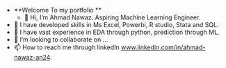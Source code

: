 -  **Welcome To my portfolio
**
   - 👋 Hi, I’m Ahmad Nawaz. Aspiring Machine Learning  Engineer.
- 👀 I have developed skills in Ms Excel, Powerbi, R studio, Stata and SQL.
- 🌱 I have vast experience in EDA through python, prediction through ML.
- 💞️ I’m looking to collaborate on ...
- 📫 How to reach me through linkedIn www.linkedin.com/in/ahmad-nawaz-an24.

<!---
Ahmadnawazmazari/Ahmadnawazmazari is a ✨ special ✨ repository because its `README.md` (this file) appears on your GitHub profile.
You can click the Preview link to take a look at your changes.
--->
